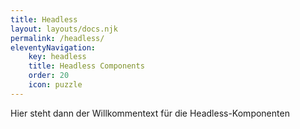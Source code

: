 ```yaml
---
title: Headless
layout: layouts/docs.njk 
permalink: /headless/ 
eleventyNavigation:
    key: headless 
    title: Headless Components 
    order: 20
    icon: puzzle
---
```


Hier steht dann der Willkommentext für die Headless-Komponenten